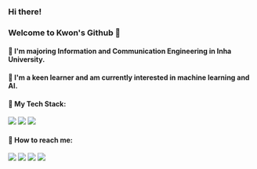 ### Hi there!

### Welcome to Kwon's Github 🎈
####  



#### 🏫 I'm majoring Information and Communication Engineering in Inha University. 

#### 💬 I'm a keen learner and am currently interested in machine learning and AI.


#### 🔑 My Tech Stack:
<img src="https://img.shields.io/badge/c++-00599C?style=for-the-badge&logo=c%2B%2B&logoColor=white"> <img src="https://img.shields.io/badge/node.js-339933?style=for-the-badge&logo=Node.js&logoColor=white"> <img src="https://img.shields.io/badge/mysql-4479A1?style=for-the-badge&logo=mysql&logoColor=white">


####  🤙 How to reach me:
<a href="mailto:kgu010@gmail.com"><img src="https://img.shields.io/badge/gmail-EA4335?style=for-the-badge&logo=gmail&logoColor=white&link=kgu010@gmail.com"></a> [<img src="https://img.shields.io/badge/Tistory-20C997?style=for-the-badge&logo=tistory&logoColor=white">](https://someday55.tistory.com/) [<img src="https://img.shields.io/badge/youtube-FF0000?style=for-the-badge&logo=youtube&logoColor=white">](https://www.youtube.com/@kwon8806) [<img src="https://img.shields.io/badge/instagram-e4405f?style=for-the-badge&logo=instagram&logoColor=white">](https://www.instagram.com/gungiugi/)
